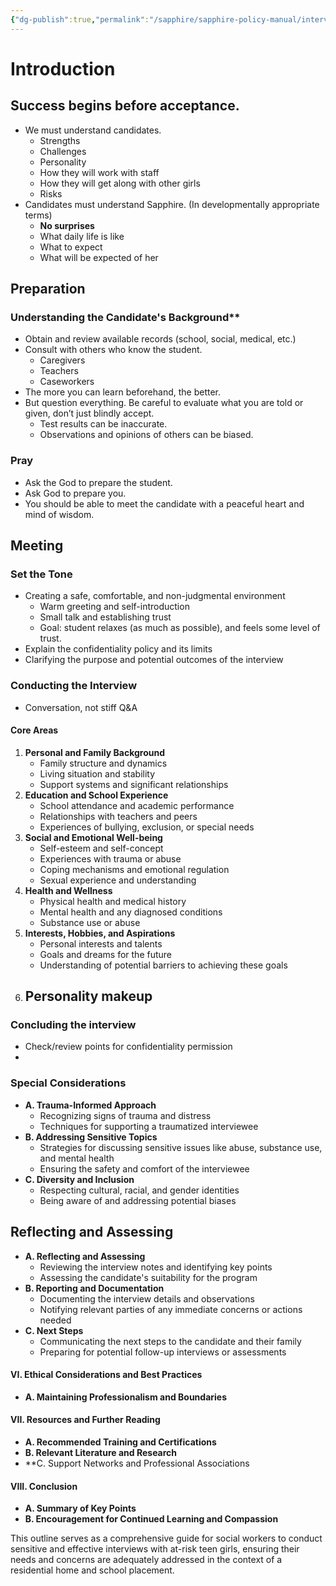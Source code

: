 ```yaml
---
{"dg-publish":true,"permalink":"/sapphire/sapphire-policy-manual/interview-guide/"}
---
```


# Introduction

##  Success begins before acceptance.
- We must understand candidates.
	- Strengths
	- Challenges
	- Personality
	- How they will work with staff
	- How they will get along with other girls
	- Risks
- Candidates must understand Sapphire. (In developmentally appropriate terms)
	- **No surprises**
	- What daily life is like
	- What to expect
	- What will be expected of her

## Preparation
### Understanding the Candidate's Background**
- Obtain and review available records (school, social, medical, etc.)
- Consult with others who know the student.
	- Caregivers
	- Teachers
	- Caseworkers
- The more you can learn beforehand, the better.
- But question everything. Be careful to evaluate what you are told or given, don’t just blindly accept.
	- Test results can be inaccurate.
	- Observations and opinions of others can be biased.

###  Pray
- Ask the God to prepare the student.
- Ask God to prepare you.
- You should be able to meet the candidate with a peaceful heart and mind of wisdom.
   
## Meeting
### Set the Tone
- Creating a safe, comfortable, and non-judgmental environment
    - Warm greeting and self-introduction
    - Small talk and establishing trust
    - Goal: student relaxes (as much as possible), and feels some level of trust.
- Explain the confidentiality policy and its limits
- Clarifying the purpose and potential outcomes of the interview
### Conducting the Interview

- Conversation, not stiff Q&A

####  Core Areas
1. **Personal and Family Background**
	- Family structure and dynamics
	- Living situation and stability
	- Support systems and significant relationships
2. **Education and School Experience**
	- School attendance and academic performance
	- Relationships with teachers and peers
	- Experiences of bullying, exclusion, or special needs
3. **Social and Emotional Well-being**
	- Self-esteem and self-concept
	- Experiences with trauma or abuse
	- Coping mechanisms and emotional regulation
	- Sexual experience and understanding
4. **Health and Wellness**
	- Physical health and medical history
	- Mental health and any diagnosed conditions
	- Substance use or abuse
5. **Interests, Hobbies, and Aspirations**
	- Personal interests and talents
	- Goals and dreams for the future
	- Understanding of potential barriers to achieving these goals
6. **Personality makeup**
	- 

### Concluding the interview
- Check/review points for confidentiality permission
- 

### Special Considerations

- **A. Trauma-Informed Approach**
    - Recognizing signs of trauma and distress
    - Techniques for supporting a traumatized interviewee
- **B. Addressing Sensitive Topics**
    - Strategies for discussing sensitive issues like abuse, substance use, and mental health
    - Ensuring the safety and comfort of the interviewee
- **C. Diversity and Inclusion**
    - Respecting cultural, racial, and gender identities
    - Being aware of and addressing potential biases

## Reflecting and Assessing

- **A. Reflecting and Assessing**
    - Reviewing the interview notes and identifying key points
    - Assessing the candidate's suitability for the program
- **B. Reporting and Documentation**
    - Documenting the interview details and observations
    - Notifying relevant parties of any immediate concerns or actions needed
- **C. Next Steps**
    - Communicating the next steps to the candidate and their family
    - Preparing for potential follow-up interviews or assessments

#### VI. Ethical Considerations and Best Practices

- **A. Maintaining Professionalism and Boundaries**

#### VII. Resources and Further Reading

- **A. Recommended Training and Certifications**
- **B. Relevant Literature and Research**
- **C. Support Networks and Professional Associations

#### VIII. Conclusion

- **A. Summary of Key Points**
- **B. Encouragement for Continued Learning and Compassion**

This outline serves as a comprehensive guide for social workers to conduct sensitive and effective interviews with at-risk teen girls, ensuring their needs and concerns are adequately addressed in the context of a residential home and school placement.